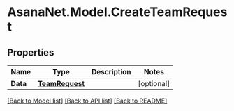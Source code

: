 # AsanaNet.Model.CreateTeamRequest

## Properties

Name | Type | Description | Notes
------------ | ------------- | ------------- | -------------
**Data** | [**TeamRequest**](TeamRequest.md) |  | [optional] 

[[Back to Model list]](../README.md#documentation-for-models) [[Back to API list]](../README.md#documentation-for-api-endpoints) [[Back to README]](../README.md)

